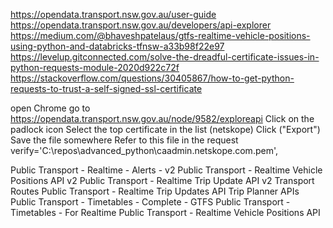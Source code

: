 https://opendata.transport.nsw.gov.au/user-guide
https://opendata.transport.nsw.gov.au/developers/api-explorer
https://medium.com/@bhaveshpatelaus/gtfs-realtime-vehicle-positions-using-python-and-databricks-tfnsw-a33b98f22e97
https://levelup.gitconnected.com/solve-the-dreadful-certificate-issues-in-python-requests-module-2020d922c72f
https://stackoverflow.com/questions/30405867/how-to-get-python-requests-to-trust-a-self-signed-ssl-certificate

open Chrome
go to https://opendata.transport.nsw.gov.au/node/9582/exploreapi
Click on the padlock icon
Select the top certificate in the list (netskope)
Click ("Export")
Save the file somewhere
Refer to this file in the request verify='C:\\repos\\advanced_python\\caadmin.netskope.com.pem', 


Public Transport - Realtime - Alerts - v2
Public Transport - Realtime Vehicle Positions API v2
Public Transport - Realtime Trip Update API v2
Transport Routes
Public Transport - Realtime Trip Updates API
Trip Planner APIs
Public Transport - Timetables - Complete - GTFS
Public Transport - Timetables - For Realtime
Public Transport - Realtime Vehicle Positions API